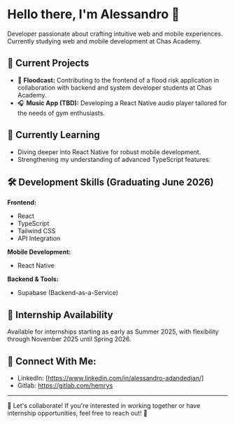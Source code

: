 # Hello there, I'm Alessandro 👋

Developer passionate about crafting intuitive web and mobile experiences. Currently studying web and mobile development at Chas Academy.

## 🔭 Current Projects

- 🌊 **Floodcast:** Contributing to the frontend of a flood risk application in collaboration with backend and system developer students at Chas Academy.
- 🎧 **Music App (TBD):** Developing a React Native audio player tailored for the needs of gym enthusiasts.

## 🌱 Currently Learning

- Diving deeper into React Native for robust mobile development.
- Strengthening my understanding of advanced TypeScript features.

## 🛠️ Development Skills (Graduating June 2026)

**Frontend:**
- React
- TypeScript
- Tailwind CSS
- API Integration

**Mobile Development:**
- React Native

**Backend & Tools:**
- Supabase (Backend-as-a-Service)

## 💼 Internship Availability

Available for internships starting as early as Summer 2025, with flexibility through November 2025 until Spring 2026.

## 🔗 Connect With Me:

- LinkedIn: [https://www.linkedin.com/in/alessandro-adandedjan/]
- Gitlab: https://gitlab.com/hemrys
---

🤝 Let's collaborate! If you're interested in working together or have internship opportunities, feel free to reach out! 🚀

